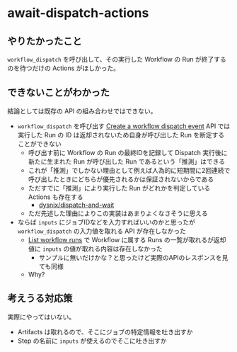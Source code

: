 # await-dispatch-actions

## やりたかったこと

`workflow_dispatch` を呼び出して、その実行した Workflow の Run が終了するのを待つだけの Actions がほしかった。

## できないことがわかった

結論としては既存の API の組み合わせではできない。

- `workflow_dispatch` を呼び出す [Create a workflow dispatch event](https://docs.github.com/en/rest/reference/actions#create-a-workflow-dispatch-event) API では実行した Run の ID は返却されないため自身が呼び出した Run を断定することができない
  - 呼び出す前に Workflow の Run の最終IDを記録して Dispatch 実行後に新たに生まれた Run が呼び出した Run であるという「推測」はできる
  - これが「推測」でしかない理由として例えば人為的に短期間に2回連続で呼び出したときにどちらが優先されるかは保証されないからである
  - ただすでに「推測」により実行した Run がどれかを判定している Actions も存在する
    - [dysnix/dispatch-and-wait](https://github.com/dysnix/dispatch-and-wait)
  - ただ先述した理由によりこの実装はあまりよくなさそうに思える
- ならば `inputs` にジョブIDなどを入力すればいいのかと思ったが `workflow_dispatch` の入力値を取れる API が存在しなかった
  - [List workflow runs](https://docs.github.com/en/rest/reference/actions#list-workflow-runs) で Workflow に属する Runs の一覧が取れるが返却値に `inputs` の値が取れる内容は存在しなかった
    - サンプルに無いだけかな？と思ったけど実際のAPIのレスポンスを見ても同様
  - Why?

## 考えうる対応策

実際にやってはいない。

- Artifacts は取れるので、そこにジョブの特定情報を吐き出すか
- Step の名前に `inputs` が使えるのでそこに吐き出すか
